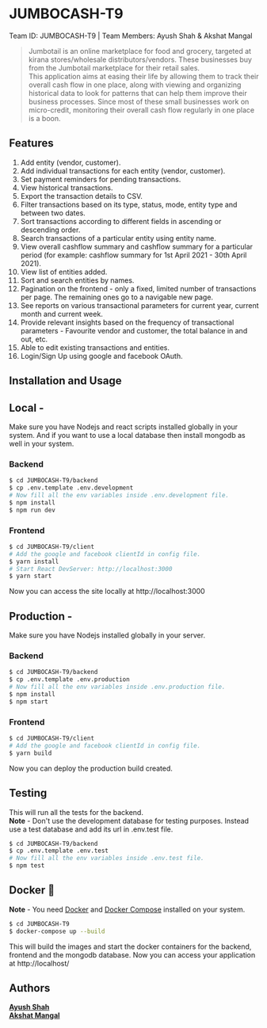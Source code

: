 # JUMBOCASH-T9

Team ID: JUMBOCASH-T9 | Team Members: Ayush Shah &amp; Akshat Mangal

> Jumbotail is an online marketplace for food and grocery, targeted at kirana stores/wholesale distributors/vendors. These businesses buy from the Jumbotail marketplace for their retail sales. \
> This application aims at easing their life by allowing them to track their overall cash flow in one place, along with viewing and organizing historical data to look for patterns that can help them improve their business processes. Since most of these small businesses work on micro-credit, monitoring their overall cash flow regularly in one place is a boon.

## Features

1. Add entity (vendor, customer).
2. Add individual transactions for each entity (vendor, customer).
3. Set payment reminders for pending transactions.
4. View historical transactions.
5. Export the transaction details to CSV.
6. Filter transactions based on its type, status, mode, entity type and between two dates.
7. Sort transactions according to different fields in ascending or descending order.
8. Search transactions of a particular entity using entity name.
9. View overall cashflow summary and cashflow summary for a particular period (for example: cashflow summary for 1st April 2021 - 30th April 2021).
10. View list of entities added.
11. Sort and search entities by names.
12. Pagination on the frontend - only a fixed, limited number of transactions per page. The remaining ones go to a navigable new page.
13. See reports on various transactional parameters for current year, current month and current week.
14. Provide relevant insights based on the frequency of transactional parameters - Favourite vendor and customer, the total balance in and out, etc.
15. Able to edit existing transactions and entities.
16. Login/Sign Up using google and facebook OAuth.

## Installation and Usage

## Local -

Make sure you have Nodejs and react scripts installed globally in your system.
And if you want to use a local database then install mongodb as well in your system.

### Backend

```sh
$ cd JUMBOCASH-T9/backend
$ cp .env.template .env.development
# Now fill all the env variables inside .env.development file.
$ npm install
$ npm run dev
```

### Frontend

```sh
$ cd JUMBOCASH-T9/client
# Add the google and facebook clientId in config file.
$ yarn install
# Start React DevServer: http://localhost:3000
$ yarn start
```

Now you can access the site locally at http://localhost:3000

## Production -

Make sure you have Nodejs installed globally in your server.

### Backend

```sh
$ cd JUMBOCASH-T9/backend
$ cp .env.template .env.production
# Now fill all the env variables inside .env.production file.
$ npm install
$ npm start
```

### Frontend

```sh
$ cd JUMBOCASH-T9/client
# Add the google and facebook clientId in config file.
$ yarn build
```

Now you can deploy the production build created.

## Testing

This will run all the tests for the backend. \
**Note** - Don't use the development database for testing purposes. Instead use a test database and add its url in .env.test file.

```sh
$ cd JUMBOCASH-T9/backend
$ cp .env.template .env.test
# Now fill all the env variables inside .env.test file.
$ npm test
```

## Docker :whale:

**Note** - You need [Docker](https://docs.docker.com/engine/install/) and [Docker Compose](https://docs.docker.com/compose/install/) installed on your system.

```sh
$ cd JUMBOCASH-T9
$ docker-compose up --build
```

This will build the images and start the docker containers for the backend, frontend and the mongodb database.
Now you can access your application at http://localhost/

## Authors

**[Ayush Shah](https://github.com/shahayush457)** \
**[Akshat Mangal](https://github.com/iamakshat01)**
